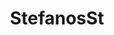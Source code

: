---
title: StefanosSt
github: https://github.com/StefanosSt
mode: dark
transition: 3s
archetype:
- Cool Banner
---